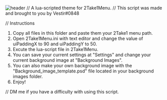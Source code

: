 ![header](https://capsule-render.vercel.app/api?type=wave&color=auto&height=300&section=header&text=Exhibition%20render&fontSize=90)
// A lua-scripted theme for 2Take1Menu.
// This script was made and brought to you by Vestir#0848

// Instructions

1. Copy all files in this folder and paste them your 2Take1 menu path.
2. Open 2Take1Menu.ini with text editor and change the value of uiPaddingX to 90 and uiPaddingY to 50.
3. Excute the lua-script file in 2Take1Menu.
4. You can save your current settings at "Settings" and change your current background image at "Background Images".
5. You can also make your own background image with the "Background_image_template.psd" file located in your background images folder.
6. Enjoy!

// DM me if you have a difficulty with using this script.
